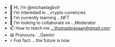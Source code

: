 - 👋 Hi, I’m @michaelagbofr
- 👀 I’m interested in ...crypto currencies
- 🌱 I’m currently learning ...NFT
- 💞️ I’m looking to collaborate on ...Moderator
- 📫 How to reach me ...thomasbrayaan@gmail.com
- 😄 Pronouns: ...Gemini
- ⚡ Fun fact: ...the future is now

<!---
michaelagbofr/michaelagbofr is a ✨ special ✨ repository because its `README.md` (this file) appears on your GitHub profile.
You can click the Preview link to take a look at your changes.
--->
